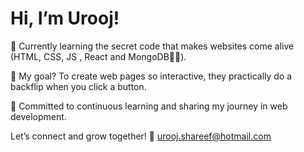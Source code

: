 # Hi, I’m Urooj!
👋 Currently learning the secret code that makes websites come alive (HTML, CSS, JS , React and MongoDB🧙‍♂️). 

🚀 My goal? To create web pages so interactive, they practically do a backflip when you click a button. 

🌟 Committed to continuous learning and sharing my journey in web development.

 Let’s connect and grow together!
 📧 urooj.shareef@hotmail.com


